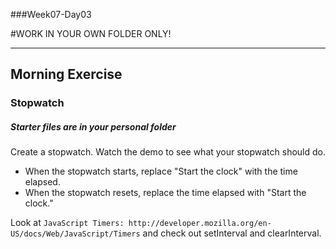 ###Week07-Day03

#WORK IN YOUR OWN FOLDER ONLY!

---

## Morning Exercise

### Stopwatch


##### Starter files are in your personal folder

Create a stopwatch.  Watch the demo to see what your stopwatch should do.

- When the stopwatch starts, replace "Start the clock" with the time elapsed.
- When the stopwatch resets, replace the time elapsed with "Start the clock."

Look at `JavaScript Timers: http://developer.mozilla.org/en-US/docs/Web/JavaScript/Timers` and check out setInterval and clearInterval.


